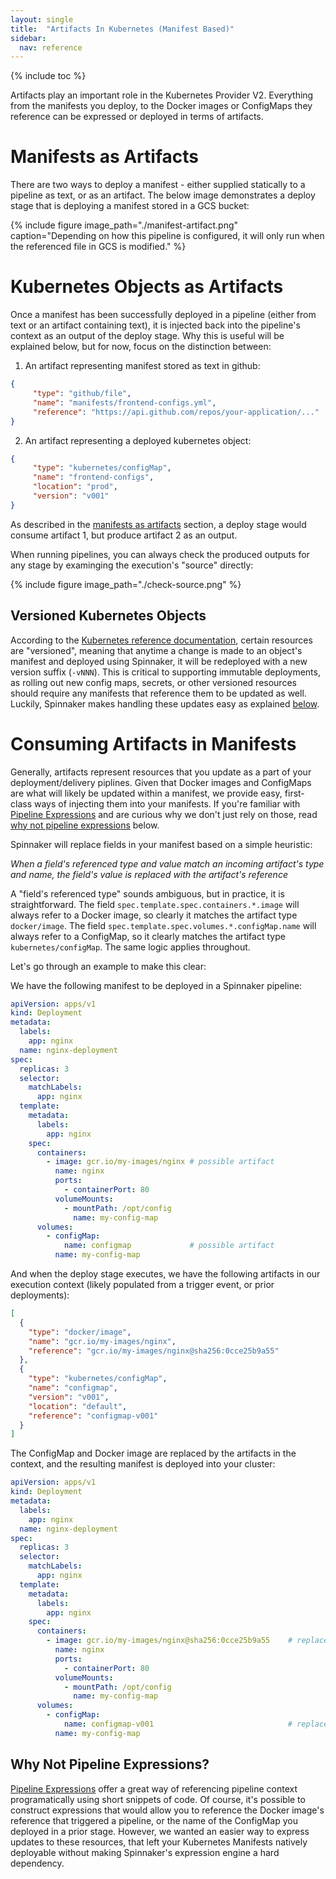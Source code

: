 ```yaml
---
layout: single
title:  "Artifacts In Kubernetes (Manifest Based)"
sidebar:
  nav: reference
---
```


{% include toc %}

Artifacts play an important role in the Kubernetes Provider V2. Everything from
the manifests you deploy, to the Docker images or ConfigMaps they reference
can be expressed or deployed in terms of artifacts.

# Manifests as Artifacts

There are two ways to deploy a manifest - either supplied statically to a
pipeline as text, or as an artifact. The below image demonstrates a deploy
stage that is deploying a manifest stored in a GCS bucket:

{%
  include
  figure
  image_path="./manifest-artifact.png"
  caption="Depending on how this pipeline is configured, it will only run when
  the referenced file in GCS is modified."
%}

# Kubernetes Objects as Artifacts

Once a manifest has been successfully deployed in a pipeline (either from text
or an artifact containing text), it is injected back into the pipeline's
context as an output of the deploy stage. Why this is useful will be explained
below, but for now, focus on the distinction between:

1. An artifact representing manifest stored as text in github:
  ```json
  {
       "type": "github/file",
       "name": "manifests/frontend-configs.yml",
       "reference": "https://api.github.com/repos/your-application/..."
  }
  ```
2. An artifact representing a deployed kubernetes object:
  ```json
  {
       "type": "kubernetes/configMap",
       "name": "frontend-configs",
       "location": "prod",
       "version": "v001"
  }
  ```

As described in the [manifests as artifacts](#manifests-as-artifacts) section,
a deploy stage would consume artifact 1, but produce artifact 2 as an output.

When running pipelines, you can always check the produced outputs for any stage
by examinging the execution's "source" directly:

{%
  include
  figure
  image_path="./check-source.png"
%}

## Versioned Kubernetes Objects

According to the [Kubernetes reference
documentation](/reference/providers/kubernetes-v2/#resource-management-policies),
certain resources are "versioned", meaning that anytime a change is made to an
object's manifest and deployed using Spinnaker, it will be redeployed with a
new version suffix (`-vNNN`). This is critical to supporting immutable
deployments, as rolling out new config maps, secrets, or other versioned
resources should require any manifests that reference them to be updated as
well. Luckily, Spinnaker makes handling these updates easy as explained
[below](#consuming-artifacts-in-manifests).

# Consuming Artifacts in Manifests

Generally, artifacts represent resources that you update as a part of your
deployment/delivery piplines. Given that Docker images and ConfigMaps are what
will likely be updated within a manifest, we provide easy, first-class ways of
injecting them into your manifests. If you're familiar with [Pipeline
Expressions](/guides/user/pipeline-expressions) and are curious why we don't
just rely on those, read [why not pipeline
expressions](#why-not-pipeline-expressions) below.

Spinnaker will replace fields in your manifest based on a simple heuristic:

  _When a field's referenced type and value match an incoming artifact's type
  and name, the field's value is replaced with the artifact's reference_

A "field's referenced type" sounds ambiguous, but in practice, it is
straightforward. The field `spec.template.spec.containers.*.image` will always
refer to a Docker image, so clearly it matches the artifact type
`docker/image`. The field `spec.template.spec.volumes.*.configMap.name` will
always refer to a ConfigMap, so it clearly matches the artifact type
`kubernetes/configMap`. The same logic applies throughout.

Let's go through an example to make this clear:

We have the following manifest to be deployed in a Spinnaker pipeline:

```yaml
apiVersion: apps/v1
kind: Deployment
metadata:
  labels:
    app: nginx
  name: nginx-deployment
spec:
  replicas: 3
  selector:
    matchLabels:
      app: nginx
  template:
    metadata:
      labels:
        app: nginx
    spec:
      containers:
        - image: gcr.io/my-images/nginx # possible artifact
          name: nginx
          ports:
            - containerPort: 80
          volumeMounts:
            - mountPath: /opt/config
              name: my-config-map
      volumes:
        - configMap:
            name: configmap             # possible artifact
          name: my-config-map 
```

And when the deploy stage executes, we have the following artifacts in our
execution context (likely populated from a trigger event, or prior deployments):

```json
[
  { 
    "type": "docker/image",
    "name": "gcr.io/my-images/nginx",
    "reference": "gcr.io/my-images/nginx@sha256:0cce25b9a55"
  }, 
  { 
    "type": "kubernetes/configMap",
    "name": "configmap",
    "version": "v001",
    "location": "default",
    "reference": "configmap-v001"
  }
]
```

The ConfigMap and Docker image are replaced by the artifacts in the context,
and the resulting manifest is deployed into your cluster:

```yaml
apiVersion: apps/v1
kind: Deployment
metadata:
  labels:
    app: nginx
  name: nginx-deployment
spec:
  replicas: 3
  selector:
    matchLabels:
      app: nginx
  template:
    metadata:
      labels:
        app: nginx
    spec:
      containers:
        - image: gcr.io/my-images/nginx@sha256:0cce25b9a55    # replaced by spinnaker
          name: nginx
          ports:
            - containerPort: 80
          volumeMounts:
            - mountPath: /opt/config
              name: my-config-map
      volumes:
        - configMap:
            name: configmap-v001                              # replaced by spinnaker
          name: my-config-map 
```

## Why Not Pipeline Expressions?

[Pipeline Expressions](/guides/user/pipeline-expressions) offer a great way of
referencing pipeline context programatically using short snippets of code. Of
course, it's possible to construct expressions that would allow you to
reference the Docker image's reference that triggered a pipeline, or the name
of the ConfigMap you deployed in a prior stage. However, we wanted an easier
way to express updates to these resources, that left your Kubernetes Manifests
natively deployable without making Spinnaker's expression engine a hard
dependency.
